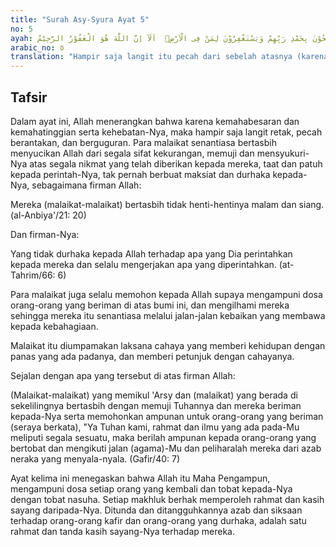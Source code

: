 ```yaml
---
title: "Surah Asy-Syura Ayat 5"
no: 5
ayah: تَكَادُ السَّمٰوٰتُ يَتَفَطَّرْنَ مِنْ فَوْقِهِنَّ وَالْمَلٰۤىِٕكَةُ يُسَبِّحُوْنَ بِحَمْدِ رَبِّهِمْ وَيَسْتَغْفِرُوْنَ لِمَنْ فِى الْاَرْضِۗ  اَلَآ اِنَّ اللّٰهَ هُوَ الْغَفُوْرُ الرَّحِيْمُ 
arabic_no: ٥
translation: "Hampir saja langit itu pecah dari sebelah atasnya (karena kebesaran Allah) dan malaikat-malaikat bertasbih memuji Tuhannya dan memohonkan ampunan untuk orang yang ada di bumi. Ingatlah, sesungguhnya Allah Dialah Yang Maha Pengampun, Maha Penyayang."
---
```


## Tafsir

Dalam ayat ini, Allah menerangkan bahwa karena kemahabesaran dan kemahatinggian serta kehebatan-Nya, maka hampir saja langit retak, pecah berantakan, dan berguguran. Para malaikat senantiasa bertasbih menyucikan Allah dari segala sifat kekurangan, memuji dan mensyukuri-Nya atas segala nikmat yang telah diberikan kepada mereka, taat dan patuh kepada perintah-Nya, tak pernah berbuat maksiat dan durhaka kepada-Nya, sebagaimana firman Allah:

Mereka (malaikat-malaikat) bertasbih tidak henti-hentinya malam dan siang. (al-Anbiya'/21: 20)

Dan firman-Nya:

Yang tidak durhaka kepada Allah terhadap apa yang Dia perintahkan kepada mereka dan selalu mengerjakan apa yang diperintahkan. (at-Tahrim/66: 6)

Para malaikat juga selalu memohon kepada Allah supaya mengampuni dosa orang-orang yang beriman di atas bumi ini, dan mengilhami mereka sehingga mereka itu senantiasa melalui jalan-jalan kebaikan yang membawa kepada kebahagiaan.

Malaikat itu diumpamakan laksana cahaya yang memberi kehidupan dengan panas yang ada padanya, dan memberi petunjuk dengan cahayanya.

Sejalan dengan apa yang tersebut di atas firman Allah:

(Malaikat-malaikat) yang memikul 'Arsy dan (malaikat) yang berada di sekelilingnya bertasbih dengan memuji Tuhannya dan mereka beriman kepada-Nya serta memohonkan ampunan untuk orang-orang yang beriman (seraya berkata), "Ya Tuhan kami, rahmat dan ilmu yang ada pada-Mu meliputi segala sesuatu, maka berilah ampunan kepada orang-orang yang bertobat dan mengikuti jalan (agama)-Mu dan peliharalah mereka dari azab neraka yang menyala-nyala. (Gafir/40: 7)

Ayat kelima ini menegaskan bahwa Allah itu Maha Pengampun, mengampuni dosa setiap orang yang kembali dan tobat kepada-Nya dengan tobat nasuha. Setiap makhluk berhak memperoleh rahmat dan kasih sayang daripada-Nya. Ditunda dan ditangguhkannya azab dan siksaan terhadap orang-orang kafir dan orang-orang yang durhaka, adalah satu rahmat dan tanda kasih sayang-Nya terhadap mereka.
